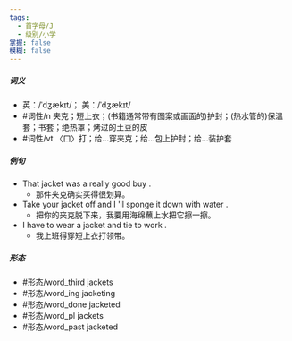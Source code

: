 ```yaml
---
tags:
  - 首字母/J
  - 级别/小学
掌握: false
模糊: false
---
```

##### 词义
- 英：/ˈdʒækɪt/； 美：/ˈdʒækɪt/
- #词性/n  夹克；短上衣；(书籍通常带有图案或画面的)护封；(热水管的)保温套；书套；绝热罩；烤过的土豆的皮
- #词性/vt  〈口〉打；给…穿夹克；给…包上护封；给…装护套
##### 例句
- That jacket was a really good buy .
	- 那件夹克确实买得很划算。
- Take your jacket off and I 'll sponge it down with water .
	- 把你的夹克脱下来，我要用海绵蘸上水把它擦一擦。
- I have to wear a jacket and tie to work .
	- 我上班得穿短上衣打领带。
##### 形态
- #形态/word_third jackets
- #形态/word_ing jacketing
- #形态/word_done jacketed
- #形态/word_pl jackets
- #形态/word_past jacketed
